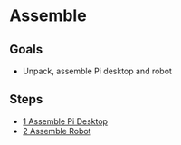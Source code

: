 # Assemble

## Goals
- Unpack, assemble Pi desktop and robot

## Steps
- [1 Assemble Pi Desktop](01-AssembleDesktop.md)
- [2 Assemble Robot](02-AssembleRobot.md)


